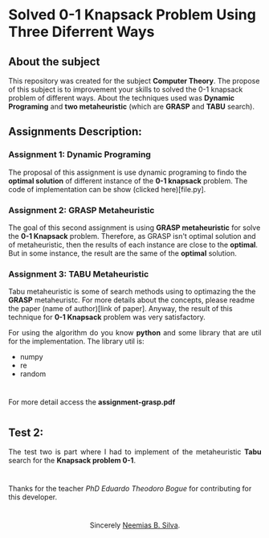 # Solved 0-1 Knapsack Problem Using Three Diferrent Ways

## About the subject

This repository was created for the subject __Computer Theory__. The propose of this subject is to improvement your skills to solved the 0-1 knapsack problem of different ways. About the techniques used was __Dynamic Programing__ and __two metaheuristic__ (which are __GRASP__ and __TABU__ search).

## Assignments Description:

### Assignment 1: Dynamic Programing

The proposal of this assignment is use dynamic programing to findo the __optimal solution__ of different instance of the __0-1 knapsack__ problem. The code of implementation can be show (clicked here)[file.py].

### Assignment 2: GRASP Metaheuristic

The goal of this second assignment is using __GRASP metaheuristic__ for solve the __0-1 Knapsack__ problem. Therefore, as GRASP isn't optimal solution and of metaheuristic, then the results of each instance are close to the __optimal__. But in some instance, the result are the same of the __optimal__ solution.

### Assignment 3: TABU Metaheuristic

Tabu metaheuristic is some of search methods using to optimazing the the __GRASP__ metaheuristc. For more details about the concepts, please readme the paper (name of author)[link of paper]. Anyway, the result of this technique for __0-1 Knapsack__ problem was very satisfactory.

<p align="justify">
For using the algorithm do you know <b>python</b> and some library that are util for the implementation.
The library util is:
</p>

- numpy
- re
- random

#

For more detail access the **assignment-grasp.pdf**
#
## Test 2:

<p align="justify">The test two is part where I had to implement  of the metaheuristic <b>Tabu</b> search for the <b>Knapsack problem 0-1</b>. 
</p>

#

Thanks for the teacher _PhD Eduardo Theodoro Bogue_ for contributing for this developer.
#
<p align="center"> Sincerely <a href="https://github.com/neemiasbsilva">Neemias B. Silva</a>.</p>



